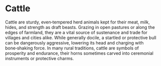 # Cattle

Cattle are sturdy, even‑tempered herd animals kept for their meat, milk, hides, and strength as draft beasts. Grazing in open pastures or along the edges of farmland, they are a vital source of sustenance and trade for villages and cities alike. While generally docile, a startled or protective bull can be dangerously aggressive, lowering its head and charging with bone‑shaking force. In many rural traditions, cattle are symbols of prosperity and endurance, their horns sometimes carved into ceremonial instruments or protective charms.

